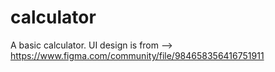 # calculator
A basic calculator.
UI design is from --> https://www.figma.com/community/file/984658356416751911
